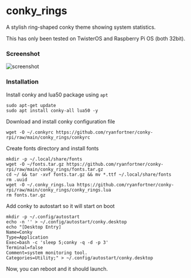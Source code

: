# conky_rings

A stylish ring-shaped conky theme showing system statistics.

This has only been tested on TwisterOS and Raspberry Pi OS (both 32bit).


### Screenshot
![screenshot](https://i.imgur.com/gLdUnBf.png)

### Installation
Install conky and lua50 package using `apt`
```
sudo apt-get update
sudo apt install conky-all lua50 -y
```
Download and install conky configuration file
```
wget -O ~/.conkyrc https://github.com/ryanfortner/conky-rpi/raw/main/conky_rings/conkyrc
```
Create fonts directory and install fonts
```
mkdir -p ~/.local/share/fonts
wget -O ~/fonts.tar.gz https://github.com/ryanfortner/conky-rpi/raw/main/conky_rings/fonts.tar.gz
cd ~/ && tar -xvf fonts.tar.gz && mv *.ttf ~/.local/share/fonts
rm .uuid
wget -O ~/.conky_rings.lua https://github.com/ryanfortner/conky-rpi/raw/main/conky_rings/conky_rings.lua
rm fonts.tar.gz
```
Add conky to autostart so it will start on boot
```
mkdir -p ~/.config/autostart
echo -n '' > ~/.config/autostart/conky.desktop
echo "[Desktop Entry]
Name=Conky
Type=Application
Exec=bash -c 'sleep 5;conky -q -d -p 3'
Terminal=false
Comment=system monitoring tool.
Categories=Utility;" > ~/.config/autostart/conky.desktop
```
Now, you can reboot and it should launch.
